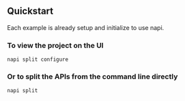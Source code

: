 ## Quickstart

Each example is already setup and initialize to use napi.

### To view the project on the UI

```
napi split configure
```

### Or to split the APIs from the command line directly

```
napi split
```
